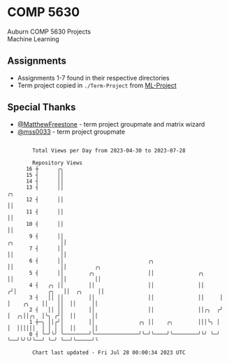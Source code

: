 # COMP 5630
Auburn COMP 5630 Projects  
Machine Learning

## Assignments
- Assignments 1-7 found in their respective directories
- Term project copied in `./Term-Project` from [ML-Project](https://github.com/wumphlett/ML-Project)

## Special Thanks
- [@MatthewFreestone](https://github.com/MatthewFreestone) - term project groupmate and matrix wizard
- [@mss0033](https://github.com/mss0033) - term project groupmate

```

        Total Views per Day from 2023-04-30 to 2023-07-28

        Repository Views
      16 ┼      ╭╮
      15 ┤      ││
      14 ┤      ││
      13 ┤      ││                                                                    ╭╮
      12 ┤      ││                                                                    ││
      11 ┤      ││                                                                    ││
      10 ┤      ││                                                                    ││
       9 ┤      ││                                                   ╭╮               ││
       7 ┤      ││                                                   ││               ││
       6 ┤      ││                           ╭╮                      ││               ││         ╭╮
       5 ┤      ││        ╭╮                 ││              ╭╮      ││               ││         ││
       4 ┤   ╭╮ ││        ││                 ││              ││     ╭╯│          ╭╮   ││  ╭╮     ││
       3 ┤   ││ ││        ││                 ││              ││     │ │    ╭╮    ││   ││  ││     ││
       2 ┤   ││ ││        ││                 ││              ││╭╮  ╭╯ │  ╭╮││╭╮  │╰╮ ╭╯│  ││     ││
       1 ┼─╮ ││╭╯│        ││              ╭╮ ││    ╭╮        │││╰╮ │  │  ││││││  │ │ │ │  ││     ││
       0 ┤ ╰─╯╰╯ ╰────────╯╰──────────────╯╰─╯╰────╯╰────────╯╰╯ ╰─╯  ╰──╯╰╯╰╯╰──╯ ╰─╯ ╰──╯╰─────╯╰

        Chart last updated - Fri Jul 28 00:00:34 2023 UTC
        
```
